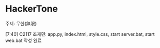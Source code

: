 # HackerTone
주제: 무한(無限)

[7:40] C2117 조재민: app.py, index.html, style.css, start server.bat, start web.bat 작성 완료
